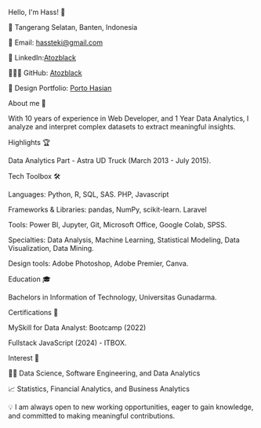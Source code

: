 Hello, I'm Hass! 👋

📍 Tangerang Selatan, Banten, Indonesia

📧 Email: hassteki@gmail.com

💼 LinkedIn:[Atozblack]([https://github.com/atozblack](https://www.linkedin.com/in/hasian-sugar-ishak-aab0a015a/))

👩🏻‍💻 GitHub: [Atozblack](https://github.com/atozblack)

🎨 Design Portfolio: [Porto Hasian](https://drive.google.com/drive/u/0/folders/1Dk44VxDB3FGhx34yIykalAN0KbMfrybS)

About me 👨

With 10 years of experience in Web Developer, and 1 Year Data Analytics, I analyze and interpret complex datasets to extract meaningful insights.

Highlights 🏆

Data Analytics Part - Astra UD Truck (March 2013 - July 2015).

Tech Toolbox 🛠️

Languages: Python, R, SQL, SAS. PHP, Javascript

Frameworks & Libraries: pandas, NumPy, scikit-learn. Laravel

Tools: Power BI, Jupyter, Git, Microsoft Office, Google Colab, SPSS.

Specialties: Data Analysis, Machine Learning, Statistical Modeling, Data Visualization, Data Mining.

Design tools: Adobe Photoshop, Adobe Premier, Canva.

Education 🎓

Bachelors in Information of Technology, Universitas Gunadarma.

Certifications 📜

MySkill for Data Analyst: Bootcamp (2022)

Fullstack JavaScript (2024) - ITBOX.

Interest 🔎

👨‍💻 Data Science, Software Engineering, and Data Analytics

📈 Statistics, Financial Analytics, and Business Analytics

💡 I am always open to new working opportunities, eager to gain knowledge, and committed to making meaningful contributions.
